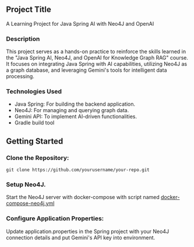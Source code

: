 ## Project Title
A Learning Project for Java Spring AI with Neo4J and OpenAI

### Description
This project serves as a hands-on practice to reinforce the skills learned in the "Java Spring AI, Neo4J, and OpenAI for Knowledge Graph RAG" course. It focuses on integrating Java Spring with AI capabilities, utilizing Neo4J as a graph database, and leveraging Gemini's tools for intelligent data processing.

### Technologies Used
- Java Spring: For building the backend application.
- Neo4J: For managing and querying graph data.
- Gemini API: To implement AI-driven functionalities.
- Gradle build tool

## Getting Started

### Clone the Repository:
`git clone https://github.com/yourusername/your-repo.git`

### Setup Neo4J.
Start the Neo4J server with docker-compose with script named [docker-compose-neo4j.yml](https://github.com/ParamjotSingh5/Spring-Neo4J-KnowledgeGraph-Gemini/blob/master/src/main/resources/scripts/docker-compose-neo4j.yml)

### Configure Application Properties:
Update application.properties in the Spring project with your Neo4J connection details and put Gemini's API key into environment.

